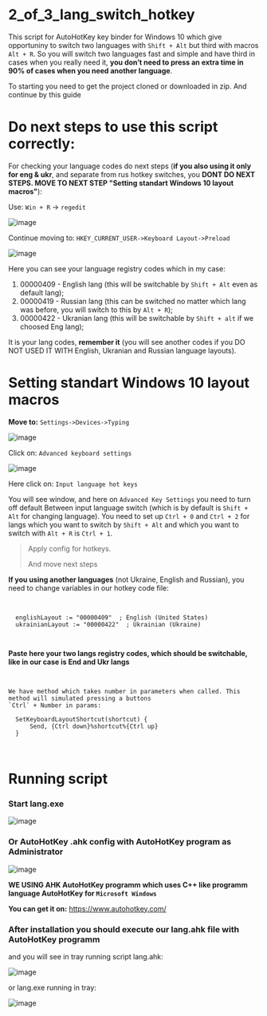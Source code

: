 # 2_of_3_lang_switch_hotkey
This script for AutoHotKey key binder for Windows 10 which give opportuniny to switch two languages with `Shift + Alt` but third with macros `Alt + R`.
So you will switch two languages fast and simple and have third in cases when you really need it, **you don’t need to press an extra time in 90% of cases when you need another language**.

To starting you need to get the project cloned or downloaded in zip.
And continue by this guide

# Do next steps to use this script correctly:

  For checking your language codes do next steps (**if you also using it only for eng & ukr**, and separate from rus hotkey switches, you **DONT DO NEXT STEPS. MOVE TO NEXT STEP "Setting standart Windows 10 layout macros"**):

  Use: `Win + R` -> `regedit`

  ![image](https://github.com/xmdn/2_of_3_lang_switch_hotkey/assets/16866473/0f869c2c-2f70-4e8f-8163-5e92993c484b)

  

  Continue moving to:
  `HKEY_CURRENT_USER->Keyboard Layout->Preload`


  ![image](https://github.com/xmdn/2_of_3_lang_switch_hotkey/assets/16866473/412b664a-be8a-4e66-a6f4-3d216d438567)

  Here you can see your language registry codes which in my case:
  1) 00000409 - English lang (this will be switchable by `Shift + Alt` even as default lang);
  2) 00000419 - Russian lang (this can be switched no matter which lang was before, you will switch to this by `Alt + R`);
  3) 00000422 - Ukranian lang (this will be switchable by `Shift + alt` if we choosed Eng lang);
  
  It is your lang codes, **remember it** (you will see another codes if you DO NOT USED IT WITH English, Ukranian and Russian language layouts).

# Setting standart Windows 10 layout macros
**Move to:**
`Settings->Devices->Typing`


![image](https://github.com/xmdn/2_of_3_lang_switch_hotkey/assets/16866473/ddbd2904-9915-4573-a0e1-d4d88fbc022f)

Click on: `Advanced keyboard settings`


![image](https://github.com/xmdn/2_of_3_lang_switch_hotkey/assets/16866473/c0cb4a04-15f1-4b24-a7e1-967a5083f5f6)

Here click on: `Input language hot keys`

You will see window, and here on `Advanced Key Settings` you need to turn off default Between input language switch (which is by default is `Shift + Alt` for changing language).
You need to set up `Ctrl + 0` and `Ctrl + 2` for langs which you want to switch by `Shift + Alt` and which you want to switch with `Alt + R` is `Ctrl + 1`. 

> Apply config for hotkeys.
>
> And move next steps

**If you using another languages** (not Ukraine, English and Russian), you need to change variables in our hotkey code file:

<pre>
  <code>
    <html>
  englishLayout := "00000409"  ; English (United States)
  ukrainianLayout := "00000422"  ; Ukrainian (Ukraine)
    </html>
  </code>
</pre>
**Paste here your two langs registry codes, which should be switchable, like in our case is End and Ukr langs**

	
<pre>
  <code>
    <html>
<head>We have method which takes number in parameters when called. This method will simulated pressing a buttons 
`Ctrl` + Number in params:
</head>
  SetKeyboardLayoutShortcut(shortcut) {
      Send, {Ctrl down}%shortcut%{Ctrl up}
  }
    </html>
  </code>
</pre>

# Running script

### Start lang.exe 

![image](https://github.com/xmdn/2_of_3_lang_switch_hotkey/assets/16866473/4775344d-b114-47e3-b33e-d5569f0a1ec7)


### Or AutoHotKey .ahk config with AutoHotKey program as Administrator

![image](https://github.com/xmdn/2_of_3_lang_switch_hotkey/assets/16866473/6461bd39-00d3-4716-bc99-8d25d878354d)


**WE USING AHK AutoHotKey programm which uses C++ like programm language AutoHotKey for `Microsoft Windows`**

**You can get it on:** https://www.autohotkey.com/

### After installation you should execute our lang.ahk file with AutoHotKey programm 
and you will see in tray running script lang.ahk:

![image](https://github.com/xmdn/2_of_3_lang_switch_hotkey/assets/16866473/1617a8cc-362e-4749-83d3-22e2e656c4b3)

or lang.exe running in tray:

![image](https://github.com/xmdn/2_of_3_lang_switch_hotkey/assets/16866473/e50f55e5-2ac6-4140-a9e7-0053df50594b)
